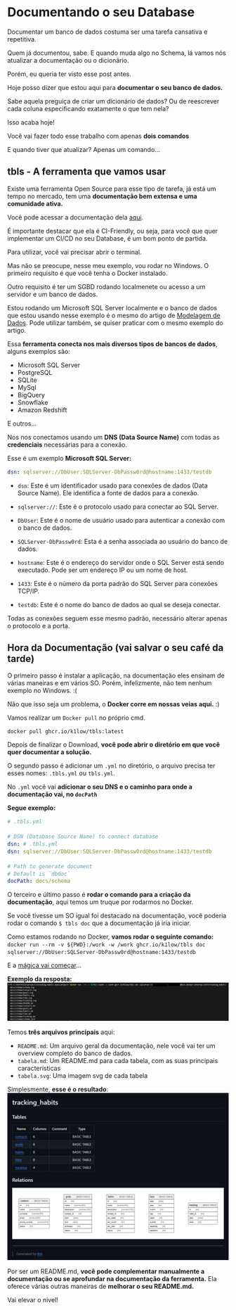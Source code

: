 # Documentando o seu Database

Documentar um banco de dados costuma ser uma tarefa cansativa e repetitiva.

Quem já documentou, sabe. E quando muda algo no Schema, lá vamos nós atualizar a documentação ou o dicionário.

Porém, eu queria ter visto esse post antes.

Hoje posso dizer que estou aqui para **documentar o seu banco de dados.**

Sabe aquela preguiça de criar um dicionário de dados? Ou de reescrever cada coluna especificando exatamente o que tem nela?

Isso acaba hoje!

Você vai fazer todo esse trabalho com apenas **dois comandos**

E quando tiver que atualizar? Apenas um comando...

## tbls - A ferramenta que vamos usar
Existe uma ferramenta Open Source para esse tipo de tarefa, já está um tempo no mercado, tem uma **documentação bem extensa e uma comunidade ativa.**

Você pode acessar a documentação dela [aqui](https://github.com/k1LoW/tbls?tab=readme-ov-file).

É importante destacar que ela é CI-Friendly, ou seja, para você que quer implementar um CI/CD no seu Database, é um bom ponto de partida.

Para utilizar, você vai precisar abrir o terminal.

Mas não se preocupe, nesse meu exemplo, vou rodar no Windows. O primeiro requisito é que você tenha o Docker instalado.

Outro requisito é ter um SGBD rodando localmenete ou acesso a um servidor e um banco de dados.

Estou rodando um Microsoft SQL Server localmente e o banco de dados que estou usando nesse exemplo é o mesmo do artigo de [Modelagem de Dados](/topics/pt/01-modelagem-de-dados.md). Pode utilizar também, se quiser praticar com o mesmo exemplo do artigo.

Essa **ferramenta conecta nos mais diversos tipos de bancos de dados**, alguns exemplos são:
- Microsoft SQL Server
- PostgreSQL
- SQLite
- MySql
- BigQuery
- Snowflake
- Amazon Redshift

E outros...

Nos nos conectamos usando um **DNS (Data Source Name)** com todas as **credenciais** necessárias para a conexão.

Esse é um exemplo **Microsoft SQL Server:**
```yml
dsn: sqlserver://DbUser:SQLServer-DbPassw0rd@hostname:1433/testdb
```

- `dsn`: Este é um identificador usado para conexões de dados (Data Source Name). Ele identifica a fonte de dados para a conexão.

- `sqlserver://`: Este é o protocolo usado para conectar ao SQL Server.

- `DbUser`: Este é o nome de usuário usado para autenticar a conexão com o banco de dados.

- `SQLServer-DbPassw0rd`: Esta é a senha associada ao usuário do banco de dados.

- `hostname`: Este é o endereço do servidor onde o SQL Server está sendo executado. Pode ser um endereço IP ou um nome de host.

- `1433`: Este é o número da porta padrão do SQL Server para conexões TCP/IP.

- `testdb`: Este é o nome do banco de dados ao qual se deseja conectar.

Todas as conexões seguem esse mesmo padrão, necessário alterar apenas o protocolo e a porta.

## Hora da Documentação (vai salvar o seu café da tarde)

O primeiro passo é instalar a aplicação, na documentação eles ensinam de várias maneiras e em vários SO. Porém, infelizmente, não tem nenhum exemplo no Windows. :(

Não que isso seja um problema, o **Docker corre em nossas veias aqui.** :)

Vamos realizar um `Docker pull` no próprio cmd. 
```docker
docker pull ghcr.io/k1low/tbls:latest
```

Depois de finalizar o Download, **você pode abrir o diretório em que você quer documentar a solução.**

O segundo passo é adicionar um `.yml` no diretório, o arquivo precisa ter esses nomes: `.tbls.yml` ou `tbls.yml`.

No `.yml` você vai **adicionar o seu DNS e o caminho para onde a documentação vai, no `docPath`**

**Segue exemplo:**
```yml
# .tbls.yml

# DSN (Database Source Name) to connect database
dsn: # .tbls.yml
dsn: sqlserver://DbUser:SQLServer-DbPassw0rd@hostname:1433/testdb

# Path to generate document
# Default is `dbdoc`
docPath: docs/schema
```

O terceiro e último passo é **rodar o comando para a criação da documentação**, aqui temos um truque por rodarmos no Docker.

Se você tivesse um SO igual foi destacado na documentação, você poderia rodar o comando `$ tbls doc` que a documentação já iria iniciar. 

Como estamos rodando no Docker, **vamos rodar o seguinte comando:** `docker run --rm -v ${PWD}:/work -w /work ghcr.io/k1low/tbls doc sqlserver://DbUser:SQLServer-DbPassw0rd@hostname:1433/testdb`

E a [mágica vai começar](https://www.youtube.com/watch?v=NAw7SqHnHLI)...

**Exemplo da resposta:**
![tbls_example](/topics/imgs/08-docs-database/tbls_example.png)

Temos **três arquivos principais** aqui:
- `README.md`: Um arquivo geral da documentação, nele você vai ter um overview completo do banco de dados.
- `tabela.md`: Um README.md para cada tabela, com as suas principais características
- `tabela.svg`: Uma imagem svg de cada tabela

Simplesmente, **esse é o resultado**:
![tbls_readme](/topics/imgs/08-docs-database/tbls_readme.png)

Por ser um README.md, **você pode complementar manualmente a documentação ou se aprofundar na documentação da ferramenta.** Ela oferece várias outras maneiras de **melhorar o seu README.md.**

Vai elevar o nível!
